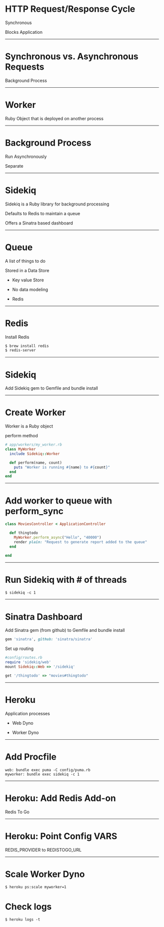 # HTTP Request/Response Cycle

Synchronous

Blocks Application

---

# Synchronous vs. Asynchronous Requests

Background Process

---

# Worker

Ruby Object that is deployed on another process

---

# Background Process

Run Asynchronously

Separate

---

# Sidekiq

Sidekiq is a Ruby library for background processing

Defaults to Redis to maintain a queue

Offers a Sinatra based dashboard

---

# Queue

A list of things to do

Stored in a Data Store

* Key value Store

* No data modeling

* Redis

---

# Redis

Install Redis

```bash
$ brew install redis
$ redis-server
```

---

# Sidekiq

Add Sidekiq gem to Gemfile and bundle install

---

# Create Worker

Worker is a Ruby object

perform method

```ruby
# app/workers/my_worker.rb
class MyWorker
  include Sidekiq::Worker

  def perform(name, count)
    puts "Worker is running #{name} to #{count}"
  end
end
```

---

# Add worker to queue with perform_sync

```ruby
class MoviesController < ApplicationController

  def thingtodo
    MyWorker.perform_async("Hello", "40000")
    render plain: "Request to generate report added to the queue"
  end

end
```

---

# Run Sidekiq with # of threads

```
$ sidekiq -c 1
```

---

# Sinatra Dashboard

Add Sinatra gem (from github) to Gemfile and bundle install

```ruby
gem 'sinatra', github: 'sinatra/sinatra'
```

Set up routing

```ruby
#config/routes.rb
require 'sidekiq/web'
mount Sidekiq::Web => '/sidekiq'

get '/thingtodo' => "movies#thingtodo"
```

---

# Heroku

Application processes

* Web Dyno

* Worker Dyno

---

# Add Procfile

```
web: bundle exec puma -C config/puma.rb
myworker: bundle exec sidekiq -c 1
```

---

# Heroku: Add Redis Add-on

Redis To Go


---

# Heroku: Point Config VARS

REDIS_PROVIDER to REDISTOGO_URL

---

# Scale Worker Dyno

```
$ heroku ps:scale myworker=1
```

# Check logs

```
$ heroku logs -t
```
